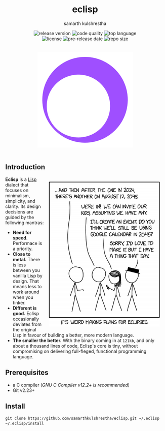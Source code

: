 <div align="center">
<h1>eclisp</h1>

samarth kulshrestha

![release version](https://img.shields.io/github/v/release/samarthkulshrestha/eclisp?color=%23a039fa&include_prereleases&style=for-the-badge)
![code quality](https://img.shields.io/codefactor/grade/github/samarthkulshrestha/eclisp/main?style=for-the-badge)
![top language](https://img.shields.io/github/languages/top/samarthkulshrestha/eclisp?color=%234877f7&style=for-the-badge)
<br>
![license](https://img.shields.io/github/license/samarthkulshrestha/eclisp?color=%23f2e85a&style=for-the-badge)
![pre-release date](https://img.shields.io/github/release-date-pre/samarthkulshrestha/eclisp?color=%23f76ad4&style=for-the-badge)
![repo size](https://img.shields.io/github/repo-size/samarthkulshrestha/eclisp?color=%2346d4a0&style=for-the-badge)
<br/><br/><br/>
![eclisp logo](assets/eclisp.png)
<br/><br>
</div>

## Introduction

<img src="assets/xkcd_eclipse.png" align="right" style="margin: 16px;" />

**Eclisp** is a [Lisp](https://en.wikipedia.org/wiki/LISP) dialect that focuses on minimalism, simplicity, and clarity. Its design decisions are guided by the following mantras:

+ **Need for speed.** Performace is a priority.
+ **Close to metal.** There is less between you vanilla Lisp by design. That means less to work around when you tinker.
+ **Different is good.** Eclisp occasionally deviates from the original Lisp in favour of building a better, more modern language.
+ **The smaller the better.** With the binary coming in at `121kb`, and only about a thousand lines of code, Eclisp's core is tiny, without compromising on delivering full-fleged, functional programming language.

## Prerequisites

+ a C compiler (*GNU C Compiler v12.2+ is recommended*)
+ Git v2.23+

## Install

```
git clone https://github.com/samarthkulshrestha/eclisp.git ~/.eclisp
~/.eclisp/install
```
